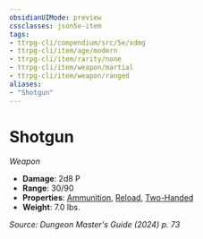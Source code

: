 ```yaml
---
obsidianUIMode: preview
cssclasses: json5e-item
tags:
- ttrpg-cli/compendium/src/5e/xdmg
- ttrpg-cli/item/age/modern
- ttrpg-cli/item/rarity/none
- ttrpg-cli/item/weapon/martial
- ttrpg-cli/item/weapon/ranged
aliases: 
- "Shotgun"
---
```

# Shotgun
*Weapon*  

- **Damage**: 2d8 P
- **Range**: 30/90
- **Properties**: [Ammunition](item-properties.md#Ammunition), [Reload](item-properties.md#Reload), [Two-Handed](item-properties.md#Two-Handed)
- **Weight**: 7.0 lbs.

*Source: Dungeon Master's Guide (2024) p. 73*